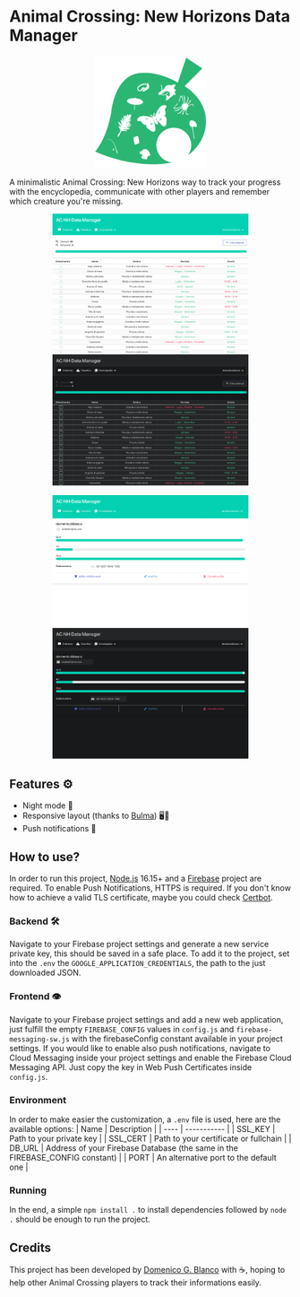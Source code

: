 # Animal Crossing: New Horizons Data Manager

<p align="center">
    <img src="www/assets/img/icon.png" alt="logo" width="200">
</p>

A minimalistic Animal Crossing: New Horizons way to track your progress with the encyclopedia, communicate with other players and remember which creature you're missing.

<p align="center">
    <img src="www/assets/img/screenshots/seaLight.png" alt="Sea Creatures light theme" width="350">
    <img src="www/assets/img/screenshots/seaDark.png" alt="Sea Creatures dark theme" width="350">
</p>
<p align="center">
    <img src="www/assets/img/screenshots/profileLight.png" alt="Profile light theme" width="350">
    <img src="www/assets/img/screenshots/profileDark.png" alt="Profile dark theme" width="350">
</p>

## Features ⚙️
- Night mode 🌙
- Responsive layout (thanks to [Bulma](https://bulma.io)) 🖥📱
- Push notifications 🔔

## How to use?
In order to run this project, [Node.js](https://nodejs.dev/en/) 16.15+ and a [Firebase](https://console.firebase.google.com/) project are required.
To enable Push Notifications, HTTPS is required. If you don't know how to achieve a valid TLS certificate, maybe you could check [Certbot](https://certbot.eff.org).

### Backend 🛠
Navigate to your Firebase project settings and generate a new service private key, this should be saved in a safe place.
To add it to the project, set into the `.env` the `GOOGLE_APPLICATION_CREDENTIALS`, the path to the just downloaded JSON.

### Frontend 👁
Navigate to your Firebase project settings and add a new web application, just fulfill the empty `FIREBASE_CONFIG` values in `config.js` and `firebase-messaging-sw.js` with the firebaseConfig constant available in your project settings.
If you would like to enable also push notifications, navigate to Cloud Messaging inside your project settings and enable the Firebase Cloud Messaging API. Just copy the key in Web Push Certificates inside `config.js`.

### Environment
In order to make easier the customization, a `.env` file is used, here are the available options:
| Name | Description |
| ---- | ----------- |
| SSL_KEY | Path to your private key |
| SSL_CERT | Path to your certificate or fullchain |
| DB_URL | Address of your Firebase Database (the same in the FIREBASE_CONFIG constant) |
| PORT | An alternative port to the default one |

### Running 
In the end, a simple `npm install .` to install dependencies followed by `node .` should be enough to run the project.

## Credits
This project has been developed by [Domenico G. Blanco](https://github.com/domenicoblanco) with ☕️, hoping to help other Animal Crossing players to track their informations easily.